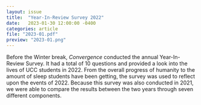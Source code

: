 ```yaml
---
layout: issue
title:  "Year-In-Review Survey 2022"
date:   2023-01-30 12:00:00 -0400
categories: article
file: "2023-01.pdf"
preview: "2023-01.png"
---
```


Before the Winter break, *Convergence* conducted the annual Year-In-Review Survey. It had a total of 10 questions and provided a look into the lives of UCC students in 2022. From the overall progress of humanity to the amount of sleep students have been getting, the survey was used to reflect upon the events of 2022. Because this survey was also conducted in 2021, we were able to compare the results between the two years through seven different components.


